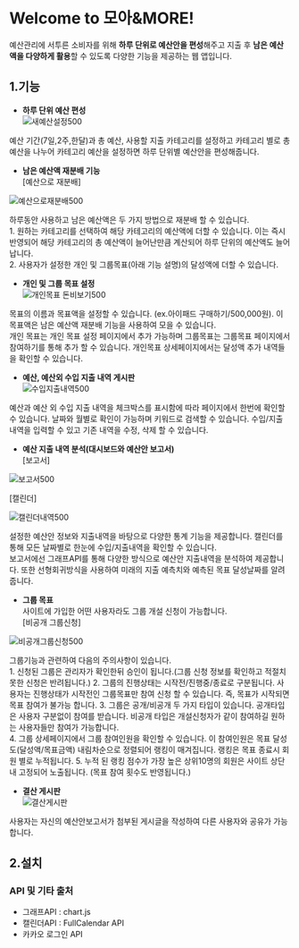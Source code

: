 

# Welcome to 모아&MORE!

예산관리에 서투른 소비자를 위해 **하루 단위로 예산안을 편성**해주고 지출 후 **남은 예산액을 다양하게 활용**할 수 있도록 다양한 기능을 제공하는 웹 앱입니다. 


## 1.기능

- **하루 단위 예산 편성**    
![새예산설정500](https://user-images.githubusercontent.com/66353188/99359749-e0952700-28f2-11eb-8a93-ee1e532cfeac.gif)

 예산 기간(7일,2주,한달)과 총 예산, 사용할 지출 카테고리를 설정하고 카테고리 별로 총예산을 나누어 카테고리 예산을 설정하면 하루 단위별 예산안을 편성해줍니다.      
 
- **남은 예산액 재분배 기능**   
[예산으로 재분배]

![예산으로재분배500](https://user-images.githubusercontent.com/66353188/99361387-57332400-28f5-11eb-88b6-b84b4e204d90.gif)

하루동안 사용하고 남은 예산액은 두 가지 방법으로 재분배 할 수 있습니다.       
	1.  원하는 카테고리를 선택하여 해당 카테고리의 예산액에 더할 수 있습니다. 이는 즉시 반영되어 해당 카테고리의 총 예산액이 늘어난만큼 계산되어 하루 단위의 예산액도 늘어납니다.   
  	2. 사용자가 설정한 개인 및 그룹목표(아래 기능 설명)의 달성액에 더할 수 있습니다.

- **개인 및 그룹 목표 설정**   
 ![개인목표 돈비보기500](https://user-images.githubusercontent.com/66353188/99361339-497d9e80-28f5-11eb-936b-155da3a1df4d.gif)
 
 목표의 이름과 목표액을 설정할 수 있습니다. (ex.아이패드 구매하기/500,000원). 이 목표액은 남은 예산액 재분배 기능을 사용하여 모을 수 있습니다.   
 개인 목표는 개인 목표 설정 페이지에서 추가 가능하며 그룹목표는 그룹목표 페이지에서 참여하기를 통해 추가 할 수 있습니다. 개인목표 상세페이지에서는 달성액 추가 내역들을 확인할 수 있습니다. 

- **예산, 예산외 수입 지출 내역 게시판**   
![수입지출내역500](https://user-images.githubusercontent.com/66353188/99359747-df63fa00-28f2-11eb-83f9-77cbfd43b2c1.gif)


 예산과 예산 외 수입 지출 내역을 체크박스를 표시함에 따라 페이지에서 한번에 확인할 수 있습니다. 날짜와 월별로 확인이 가능하며 키워드로 검색할 수 있습니다.
 수입/지출 내역을 입력할 수 있고 기존 내역을 수정, 삭제 할 수 있습니다.
 
- **예산 지출 내역 분석(대시보드와 예산안 보고서)**   
[보고서]

![보고서500](https://user-images.githubusercontent.com/66353188/99361348-4b476200-28f5-11eb-89eb-409cacd88740.gif)

[캘린더]

![캘린더내역500](https://user-images.githubusercontent.com/66353188/99361384-5601f700-28f5-11eb-8df6-dc3d3b7e0589.gif)

 설정한 예산안 정보와 지출내역을 바탕으로 다양한 통계 기능을 제공합니다. 캘린더를 통해 모든 날짜별로 한눈에 수입/지출내역을 확인할 수 있습니다.    
 보고서에선 그래프API를 통해 다양한 방식으로 예산안 지출내역을 분석하여 제공합니다. 또한 선형회귀방식을 사용하여 미래의 지출 예측치와 예측된 목표 달성날짜를 알려줍니다. 

- **그룹 목표**    
사이트에 가입한 어떤 사용자라도 그룹 개설 신청이 가능합니다.   
[비공개 그룹신청]

![비공개그룹신청500](https://user-images.githubusercontent.com/66353188/99361350-4bdff880-28f5-11eb-80ec-89983b8a7262.gif)


그룹기능과 관련하여 다음의 주의사항이 있습니다.   
	1. 신청된 그룹은 관리자가 확인한뒤 승인이 됩니다.(그룹 신청 정보를 확인하고 적절치 못한 신청은 반려됩니다.)
	2. 그룹의 진행상태는 시작전/진행중/종료로 구분됩니다. 사용자는 진행상태가 시작전인 그룹목표만 참여 신청 할 수 있습니다. 즉, 목표가 시작되면 목표 참여가 불가능 합니다. 
	3. 그룹은 공개/비공개 두 가지 타입이 있습니다. 공개타입은 사용자 구분없이 참여를 받습니다. 비공개 타입은 개설신청자가 같이 참여하길 원하는 사용자들만 참여가 가능합니다.  
	4. 그룹 상세페이지에서 그룹 참여인원을 확인할 수 있습니다. 이 참여인원은 목표 달성도(달성액/목표금액) 내림차순으로 정렬되어 랭킹이 매겨집니다. 랭킹은 목표 종료시 회원 별로 누적됩니다. 
	5. 누적 된 랭킹 점수가 가장 높은 상위10명의 회원은 사이트 상단내 고정되어 노출됩니다. (목표 참여 횟수도  반영됩니다.) 
		
- **결산 게시판**   
![결산게시판](https://user-images.githubusercontent.com/66353188/99361345-4aaecb80-28f5-11eb-8b5c-a42d80d7ff1d.gif)

사용자는 자신의 예산안보고서가 첨부된 게시글을 작성하여 다른 사용자와 공유가 가능합니다.   

2.설치
------------












### API 및 기타 출처   
- 그래프API : chart.js
- 캘린더API : FullCalendar API
- 카카오 로그인 API

